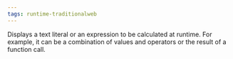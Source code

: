 ```yaml
---
tags: runtime-traditionalweb
---
```


Displays a text literal or an expression to be calculated at runtime. For example, it can be a combination of values and operators or the result of a function call.
